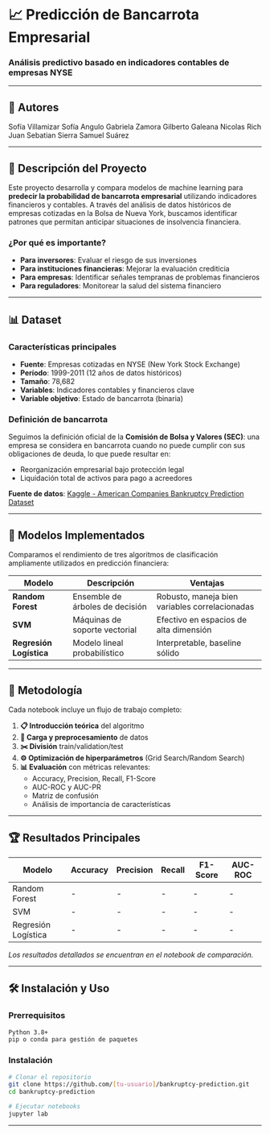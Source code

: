 # 📈 Predicción de Bancarrota Empresarial
### Análisis predictivo basado en indicadores contables de empresas NYSE

---

## 👤 Autores

Sofía Villamizar
Sofía Angulo
Gabriela Zamora
Gilberto Galeana
Nicolas Rich
Juan Sebatian Sierra
Samuel Suárez

---

## 🎯 Descripción del Proyecto

Este proyecto desarrolla y compara modelos de machine learning para **predecir la probabilidad de bancarrota empresarial** utilizando indicadores financieros y contables. A través del análisis de datos históricos de empresas cotizadas en la Bolsa de Nueva York, buscamos identificar patrones que permitan anticipar situaciones de insolvencia financiera.

### ¿Por qué es importante?
- **Para inversores**: Evaluar el riesgo de sus inversiones
- **Para instituciones financieras**: Mejorar la evaluación crediticia
- **Para empresas**: Identificar señales tempranas de problemas financieros
- **Para reguladores**: Monitorear la salud del sistema financiero

---

## 📊 Dataset

### Características principales
- **Fuente**: Empresas cotizadas en NYSE (New York Stock Exchange)
- **Período**: 1999-2011 (12 años de datos históricos)
- **Tamaño**: 78,682
- **Variables**: Indicadores contables y financieros clave
- **Variable objetivo**: Estado de bancarrota (binaria)

### Definición de bancarrota
Seguimos la definición oficial de la **Comisión de Bolsa y Valores (SEC)**: una empresa se considera en bancarrota cuando no puede cumplir con sus obligaciones de deuda, lo que puede resultar en:
- Reorganización empresarial bajo protección legal
- Liquidación total de activos para pago a acreedores

**Fuente de datos**: [Kaggle - American Companies Bankruptcy Prediction Dataset](https://www.kaggle.com/datasets/utkarshx27/american-companies-bankruptcy-prediction-dataset?resource=download)

---

## 🚀 Modelos Implementados

Comparamos el rendimiento de tres algoritmos de clasificación ampliamente utilizados en predicción financiera:

| Modelo | Descripción | Ventajas |
|--------|-------------|----------|
| **Random Forest** | Ensemble de árboles de decisión | Robusto, maneja bien variables correlacionadas |
| **SVM** | Máquinas de soporte vectorial | Efectivo en espacios de alta dimensión |
| **Regresión Logística** | Modelo lineal probabilístico | Interpretable, baseline sólido |

---

## 🔬 Metodología

Cada notebook incluye un flujo de trabajo completo:

1. **📋 Introducción teórica** del algoritmo
2. **🔄 Carga y preprocesamiento** de datos
3. **✂️ División** train/validation/test
4. **⚙️ Optimización de hiperparámetros** (Grid Search/Random Search)
5. **📊 Evaluación** con métricas relevantes:
   - Accuracy, Precision, Recall, F1-Score
   - AUC-ROC y AUC-PR
   - Matriz de confusión
   - Análisis de importancia de características

---

## 🏆 Resultados Principales

| Modelo | Accuracy | Precision | Recall | F1-Score | AUC-ROC |
|--------|----------|-----------|---------|----------|---------|
| Random Forest | - | - | - | - | - |
| SVM | - | - | - | - | - |
| Regresión Logística | - | - | - | - | - |

*Los resultados detallados se encuentran en el notebook de comparación.*

---

## 🛠️ Instalación y Uso

### Prerrequisitos
```bash
Python 3.8+
pip o conda para gestión de paquetes
```

### Instalación
```bash
# Clonar el repositorio
git clone https://github.com/[tu-usuario]/bankruptcy-prediction.git
cd bankruptcy-prediction

# Ejecutar notebooks
jupyter lab
```

---

